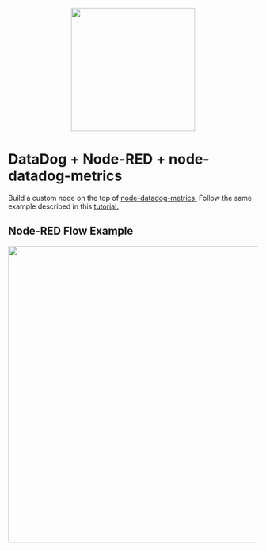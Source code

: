 
<p align="center">
<img src="https://github.com/phyunsj/datadog-node-red/blob/master/icons/datadog.node-red.png" width="250px"/>
</p>

# DataDog + Node-RED + node-datadog-metrics

Build a custom node on the top of [node-datadog-metrics.](https://github.com/dbader/node-datadog-metrics)  Follow the same example described in this [tutorial.](https://dbader.org/blog/monitoring-your-nodejs-app-with-datadog) 

## Node-RED Flow Example

<p align="center">
<img src="https://github.com/phyunsj/datadog-node-red/blob/master/icons/datadog-node-red-flow.png" width="600px"/>
</p>
